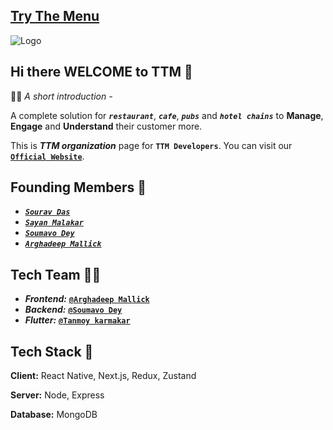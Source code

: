 ## [Try The Menu](https://trythemenu.com)

<!--

**Here are some ideas to get you started:**

🙋‍♀️ A short introduction - what is your organization all about?
🌈 Contribution guidelines - how can the community get involved?
👩‍💻 Useful resources - where can the community find your docs? Is there anything else the community should know?
🍿 Fun facts - what does your team eat for breakfast?
🧙 Remember, you can do mighty things with the power of [Markdown](https://docs.github.com/github/writing-on-github/getting-started-with-writing-and-formatting-on-github/basic-writing-and-formatting-syntax)
-->

![Logo](https://www.trythemenu.com/icons/favicon.png)


## Hi there WELCOME to TTM 👋

🙋‍♀️ *A short introduction -* 

A complete solution for ***`restaurant`***, ***`cafe`***, ***`pubs`*** and ***`hotel chains`*** to **Manage**, **Engage** and **Understand** their customer more.

This is ***TTM organization*** page for **`TTM Developers`**. 
You can visit our [**`Official Website`**](https://trythemenu.com).

## Founding Members 🌈

- [***`Sourav Das`***](https://www.linkedin.com/in/sourav-das-64227a1a2/)
- [***`Sayan Malakar`***](https://www.linkedin.com/in/sayan-malakar-833183221/)
- [***`Soumavo Dey`***](https://www.linkedin.com/in/soumavodey/)
- [***`Arghadeep Mallick`***](https://www.linkedin.com/in/arghadeep-mallick-77809a1a5/)


## Tech Team 👩‍💻

- ***Frontend:*** [**`@Arghadeep Mallick`**](https://github.com/Arghadeep-hub)
- ***Backend:*** [**`@Soumavo Dey`**](https://github.com/maverick-360)
- ***Flutter:*** [**`@Tanmoy karmakar`**](https://github.com/tanmoy27112000)


## Tech Stack 🍿

**Client:** React Native, Next.js, Redux, Zustand 

**Server:** Node, Express

**Database:** MongoDB


